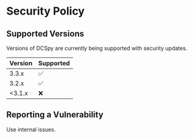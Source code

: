 # Security Policy

## Supported Versions

Versions of DCSpy are currently being supported with security updates.

| Version | Supported          |
|---------|--------------------|
| 3.3.x   | :white_check_mark: |
| 3.2.x   | :white_check_mark: |
| <3.1.x  | :x:                |

## Reporting a Vulnerability

Use internal issues.
